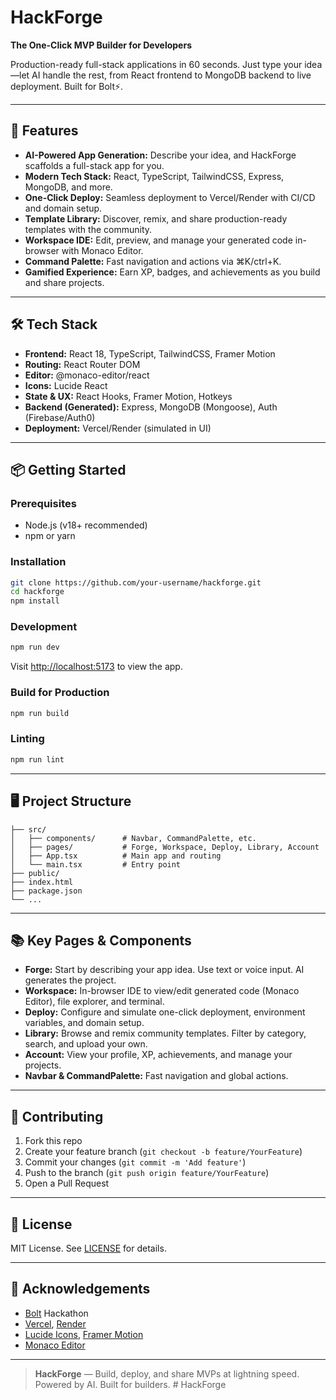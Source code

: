 # HackForge

**The One-Click MVP Builder for Developers**

Production-ready full-stack applications in 60 seconds. Just type your idea—let AI handle the rest, from React frontend to MongoDB backend to live deployment. Built for Bolt⚡.

---

## 🚀 Features

- **AI-Powered App Generation:** Describe your idea, and HackForge scaffolds a full-stack app for you.
- **Modern Tech Stack:** React, TypeScript, TailwindCSS, Express, MongoDB, and more.
- **One-Click Deploy:** Seamless deployment to Vercel/Render with CI/CD and domain setup.
- **Template Library:** Discover, remix, and share production-ready templates with the community.
- **Workspace IDE:** Edit, preview, and manage your generated code in-browser with Monaco Editor.
- **Command Palette:** Fast navigation and actions via ⌘K/ctrl+K.
- **Gamified Experience:** Earn XP, badges, and achievements as you build and share projects.

---

## 🛠️ Tech Stack

- **Frontend:** React 18, TypeScript, TailwindCSS, Framer Motion
- **Routing:** React Router DOM
- **Editor:** @monaco-editor/react
- **Icons:** Lucide React
- **State & UX:** React Hooks, Framer Motion, Hotkeys
- **Backend (Generated):** Express, MongoDB (Mongoose), Auth (Firebase/Auth0)
- **Deployment:** Vercel/Render (simulated in UI)

---

## 📦 Getting Started

### Prerequisites
- Node.js (v18+ recommended)
- npm or yarn

### Installation
```bash
git clone https://github.com/your-username/hackforge.git
cd hackforge
npm install
```

### Development
```bash
npm run dev
```
Visit [http://localhost:5173](http://localhost:5173) to view the app.

### Build for Production
```bash
npm run build
```

### Linting
```bash
npm run lint
```

---

## 🖥️ Project Structure

```
├── src/
│   ├── components/      # Navbar, CommandPalette, etc.
│   ├── pages/           # Forge, Workspace, Deploy, Library, Account
│   ├── App.tsx          # Main app and routing
│   └── main.tsx         # Entry point
├── public/
├── index.html
├── package.json
└── ...
```

---

## 📚 Key Pages & Components

- **Forge:** Start by describing your app idea. Use text or voice input. AI generates the project.
- **Workspace:** In-browser IDE to view/edit generated code (Monaco Editor), file explorer, and terminal.
- **Deploy:** Configure and simulate one-click deployment, environment variables, and domain setup.
- **Library:** Browse and remix community templates. Filter by category, search, and upload your own.
- **Account:** View your profile, XP, achievements, and manage your projects.
- **Navbar & CommandPalette:** Fast navigation and global actions.

---

## 🤝 Contributing

1. Fork this repo
2. Create your feature branch (`git checkout -b feature/YourFeature`)
3. Commit your changes (`git commit -m 'Add feature'`)
4. Push to the branch (`git push origin feature/YourFeature`)
5. Open a Pull Request

---

## 📝 License

MIT License. See [LICENSE](LICENSE) for details.

---

## 🙏 Acknowledgements

- [Bolt](https://bolt.fun/) Hackathon
- [Vercel](https://vercel.com/), [Render](https://render.com/)
- [Lucide Icons](https://lucide.dev/), [Framer Motion](https://www.framer.com/motion/)
- [Monaco Editor](https://microsoft.github.io/monaco-editor/)

---

> **HackForge** — Build, deploy, and share MVPs at lightning speed. Powered by AI. Built for builders. # HackForge
